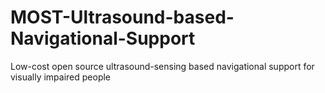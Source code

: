 # MOST-Ultrasound-based-Navigational-Support
Low-cost open source ultrasound-sensing based navigational support for visually impaired people
